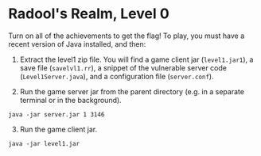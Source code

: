 # Radool's Realm, Level 0

Turn on all of the achievements to get the flag! To play, you must have a 
recent version of Java installed, and then:

1. Extract the level1 zip file. You will find a game client jar (`level1.jar1`), a save file (`savelvl1.rr`), 
a snippet of the vulnerable server code (`Level1Server.java`), and a configuration file (`server.conf`).

2. Run the game server jar from the parent directory (e.g. in a separate terminal or in the background).

```
java -jar server.jar 1 3146
```

3. Run the game client jar.

```
java -jar level1.jar
```
